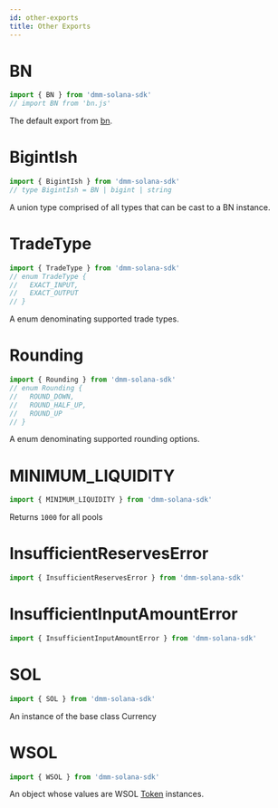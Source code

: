 ```yaml
---
id: other-exports
title: Other Exports
---
```


# BN

```typescript
import { BN } from 'dmm-solana-sdk'
// import BN from 'bn.js'
```

The default export from [bn](https://github.com/indutny/bn.js/).

# BigintIsh

```typescript
import { BigintIsh } from 'dmm-solana-sdk'
// type BigintIsh = BN | bigint | string
```

A union type comprised of all types that can be cast to a BN instance.
# TradeType

```typescript
import { TradeType } from 'dmm-solana-sdk'
// enum TradeType {
//   EXACT_INPUT,
//   EXACT_OUTPUT
// }
```

A enum denominating supported trade types.

# Rounding

```typescript
import { Rounding } from 'dmm-solana-sdk'
// enum Rounding {
//   ROUND_DOWN,
//   ROUND_HALF_UP,
//   ROUND_UP
// }
```

A enum denominating supported rounding options.
# MINIMUM_LIQUIDITY

```typescript
import { MINIMUM_LIQUIDITY } from 'dmm-solana-sdk'
```

Returns `1000` for all pools

# InsufficientReservesError

```typescript
import { InsufficientReservesError } from 'dmm-solana-sdk'
```

# InsufficientInputAmountError

```typescript
import { InsufficientInputAmountError } from 'dmm-solana-sdk'
```

# SOL

```typescript
import { SOL } from 'dmm-solana-sdk'
```

An instance of the base class Currency
# WSOL

```typescript
import { WSOL } from 'dmm-solana-sdk'
```

An object whose values are WSOL [Token](token) instances.